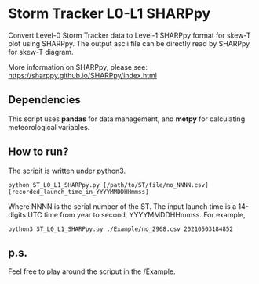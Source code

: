# Storm Tracker L0-L1 SHARPpy

Convert Level-0 Storm Tracker data to Level-1 SHARPpy format for skew-T plot using SHARPpy.
The output ascii file can be directly read by SHARPpy for skew-T diagram.

More information on SHARPpy, please see: https://sharppy.github.io/SHARPpy/index.html

## Dependencies

This script uses **pandas** for data management, and **metpy** for calculating meteorological variables.

## How to run?

The scripit is written under python3.

```
python ST_L0_L1_SHARPpy.py [/path/to/ST/file/no_NNNN.csv] [recorded_launch_time_in_YYYYMMDDHHmmss] 
```

Where NNNN is the serial number of the ST.
The input launch time is a 14-digits UTC time from year to second, YYYYMMDDHHmmss.
For example,

```
python3 ST_L0_L1_SHARPpy.py ./Example/no_2968.csv 20210503184852
```

## p.s.

Feel free to play around the scriput in the /Example.
